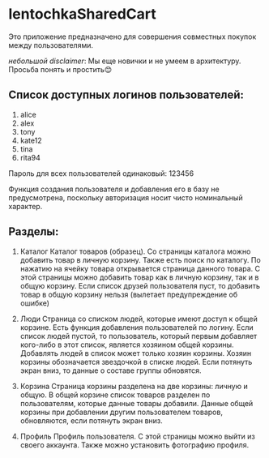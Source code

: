 # lentochkaSharedCart

Это приложение предназначено для совершения совместных покупок между пользователями.

*небольшой disclaimer*: Мы еще новички и не умеем в архитектуру. Просьба понять и простить😊

## Список доступных логинов пользователей:
1. alice
2. alex
3. tony
4. kate12
5. tina
6. rita94

Пароль для всех пользователей одинаковый: 123456

Функция создания пользователя и добавления его в базу не предусмотрена, 
поскольку авторизация носит чисто номинальный характер.

## Разделы:

1. Каталог 
Каталог товаров (образец).
Со страницы каталога можно добавить товар в личную корзину. Также есть поиск по каталогу. 
По нажатию на ячейку товара открывается страница данного товара. С этой страницы можно 
добавить товар как в личную корзину, так и в общую корзину. Если список друзей пользователя пуст,
то добавить товар в общую корзину нельзя (вылетает предупреждение об ошибке)

2. Люди
Страница со списком людей, которые имеют доступ к общей корзине. Есть функция добавления 
пользователей по логину. Если список людей пустой, то пользователь, который первым добавляет 
кого-либо в этот список, является хозяином общей корзины. 
Добавлять людей в список может только хозяин корзины.
Хозяин корзины обозначается звездочкой в списке людей.
Если потянуть экран вниз, то данные о составе группы обновятся.

3. Корзина
Страница корзины разделена на две корзины: личную и общую. 
В общей корзине список товаров разделен по пользователям, которые данные товары добавили.
Данные общей корзины при добавлении другим пользователем товаров, обновляются, если потянуть экран вниз.

4. Профиль
Профиль пользователя. С этой страницы можно выйти из своего аккаунта.
Также можно установить фотографию профиля.
